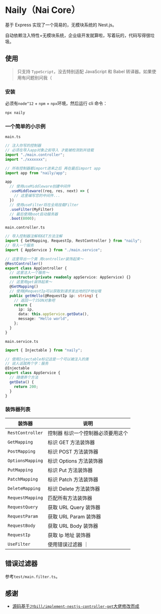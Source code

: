 # Naily（Nai Core）

基于 Express 实现了一个简易的，无模块系统的 Nest.js。

自动依赖注入特性+无模块系统，企业级开发就算啦，写着玩的，代码写得很垃圾。

## 使用

> 只支持 `TypeScript`，没去特别适配 JavaScript 和 Babel 转译器。如果使用有问题别问我（

### 安装

必须有`node^12` + `npm` + `npx`环境，然后运行 cli 命令：

```sh
npx naily
```

### 一个简单的小示例

`main.ts`

```typescript
// 注入你写的控制器
// 必须在导入app对象之前导入 才能被检测到并挂载
import "./main.controller";
import "./xxxxxxx";

// 所有控制器都import进来之后 再在最后import app
import app from "naily/app";

app
  // 使用useMiddleware创建中间件
  .useMiddleware((req, res, next) => {
    // 这里编写您的中间件...
  })
  // 使用useFilter将在全局挂载Filter
  .useFilter(MyFilter)
  // 最后使用boot启动服务器
  .boot(8000);
```

`main.controller.ts`

```typescript
// 导入控制器注解和GET方法注解
import { GetMapping, RequestIp, RestController } from "naily";
// 导入一个服务
import { AppService } from "./main.service";

// 这里导出一个类 用controller装饰起来～
@RestController()
export class AppController {
  // 这里注入一个服务～
  constructor(private readonly appService: AppService) {}
  // 这里用get装饰起来～
  @GetMapping()
  // 使用@RequestIp可以获取到请求发出地的IP地址哦
  public getHello(@RequestIp ip: string) {
    // 返回一个JSON对象吧
    return {
      ip: ip,
      data: this.appService.getData(),
      message: "Hello world",
    };
  }
}
```

`main.service.ts`

```typescript
import { Injectable } from "naily";

// 使用Injectable标记这是一个可以被注入的类
// 说人话就两个字：服务
@Injectable
export class AppService {
  // 随便弄个方法
  getData() {
    return 200;
  }
}
```

### 装饰器列表

| 装饰器           | 说明                              |
| ---------------- | --------------------------------- |
| `RestController` | 控制器 标识一个控制器必须要用这个 |
| `GetMapping`     | 标识 GET 方法装饰器               |
| `PostMapping`    | 标识 POST 方法装饰器              |
| `OptionsMapping` | 标识 Options 方法装饰器           |
| `PutMapping`     | 标识 Put 方法装饰器               |
| `PatchMapping`   | 标识 Patch 方法装饰器             |
| `DeleteMapping`  | 标识 Delete 方法装饰器            |
| `RequestMapping` | 匹配所有方法装饰器                |
| `RequestQuery`   | 获取 URL Query 装饰器             |
| `RequestParam`   | 获取 URL Param 装饰器             |
| `RequestBody`    | 获取 URL Body 装饰器              |
| `RequestIp`      | 获取 Ip 地址 装饰器               |
| `UseFilter`      | 使用错误过滤器 ｜                 |

## 错误过滤器

参考`test/main.filter.ts`。

## 感谢

- [源码基于`JYbill/implement-nestjs-controller-get`大佬修改而成](https://github.com/JYbill/implement-nestjs-controller-get)
